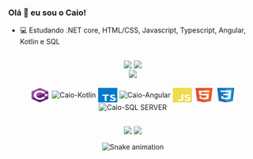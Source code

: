 ### Olá 👋 eu sou o Caio!

- 💻 Estudando .NET core, HTML/CSS, Javascript, Typescript, Angular, Kotlin e SQL

##

<div align="center">
 <img height="215em" src="https://github-readme-stats.vercel.app/api?username=caio-de-souza-marinho&hide_rank=false&show_icons=true&count_private=true&bg_color=360,240000,790909,ff0000&title_color=ffffff&text_color=ffffff&icon_color=ff0000"/>
 <img src="https://github-readme-stats.vercel.app/api/top-langs/?username=caio-de-souza-marinho&layout=compact&langs_count=10&bg_color=360,240000,790909,ff0000&title_color=ffffff&text_color=ffffff&icon_color=ff0000"/>
 </div>
 
 <div align="center">
  <img src="https://github-readme-stats.vercel.app/api/wakatime?username=caiodesouzamarinho&custom_title=Coding time by Language&layout=compact&langs_count=10&bg_color=360,240000,790909,ff0000&title_color=ffffff&text_color=ffffff&icon_color=ff0000"/>
 </div>
  
<div align="center" style="display: inline_block"><br>
  <img align="center" alt="Caio-Csharp" height="30" width="40" src="https://raw.githubusercontent.com/devicons/devicon/master/icons/csharp/csharp-original.svg">
  <img align="center" alt="Caio-Kotlin" height="30" width="40" src="https://cdn.jsdelivr.net/gh/devicons/devicon/icons/kotlin/kotlin-original.svg" />        
  <img align="center" alt="Caio-Ts" height="30" width="40" src="https://raw.githubusercontent.com/devicons/devicon/master/icons/typescript/typescript-plain.svg">
  <img align="center" alt="Caio-Angular" height="30" width="40" src="https://cdn.jsdelivr.net/gh/devicons/devicon/icons/angularjs/angularjs-original.svg" />
  <img align="center" alt="Caio-Js" height="30" width="40" src="https://raw.githubusercontent.com/devicons/devicon/master/icons/javascript/javascript-plain.svg">
  <img align="center" alt="Caio-HTML" height="30" width="40" src="https://raw.githubusercontent.com/devicons/devicon/master/icons/html5/html5-original.svg">
  <img align="center" alt="Caio-CSS" height="30" width="40" src="https://raw.githubusercontent.com/devicons/devicon/master/icons/css3/css3-original.svg">
  <img align="center" alt="Caio-SQL SERVER" height="30" width="40" src="https://camo.githubusercontent.com/920386c6e944d35decd4cee44dfe4e14f51c8fab38b32c881cccac058b79c501/68747470733a2f2f696d672e69636f6e73382e636f6d2f636f6c6f722f3438302f6d6963726f736f66742d73716c2d7365727665722e706e67" />        
 </div>
  
  ##
    
 <div align="center"> 
  <a href = "mailto:caiosouzamarinho@gmail.com"><img src="https://img.shields.io/badge/-Gmail-%23333?style=for-the-badge&logo=gmail&logoColor=white" target="_blank"></a>
  <a href="https://www.linkedin.com/in/caio-de-souza-marinho-9b3b8a233" target="_blank"><img src="https://img.shields.io/badge/-LinkedIn-%230077B5?style=for-the-badge&logo=linkedin&logoColor=white" target="_blank"></a>
   
  ![Snake animation](https://github.com/caio-de-souza-marinho/caio-de-souza-marinho/blob/output/github-contribution-grid-snake.svg) 
</div>
